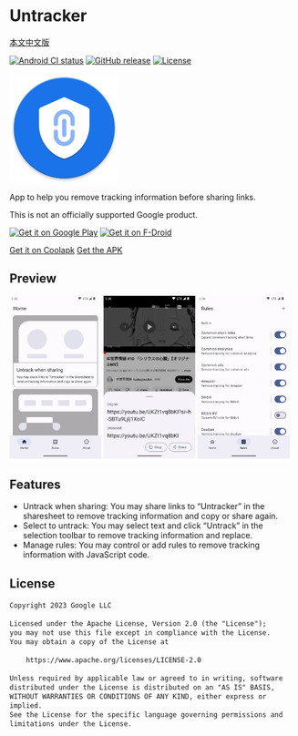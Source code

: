 # Untracker

[本文中文版](README_zh-CN.md)

[![Android CI status](https://github.com/zhanghai/Untracker/workflows/Android%20CI/badge.svg)](https://github.com/zhanghai/Untracker/actions) [![GitHub release](https://img.shields.io/github/v/release/zhanghai/Untracker)](https://github.com/zhanghai/Untracker/releases) [![License](https://img.shields.io/github/license/zhanghai/Untracker?color=blue)](LICENSE)

![Untracker](app/src/main/res/mipmap-xxxhdpi/launcher_icon.png)

App to help you remove tracking information before sharing links.

This is not an officially supported Google product.

[<img alt="Get it on Google Play" src="https://play.google.com/intl/en_us/badges/static/images/badges/en_badge_web_generic.png" width="240">](https://play.google.com/store/apps/details?id=me.zhanghai.android.untracker) [<img alt="Get it on F-Droid" src="https://fdroid.gitlab.io/artwork/badge/get-it-on.png" width="240">](https://f-droid.org/packages/me.zhanghai.android.untracker)

[Get it on Coolapk](https://www.coolapk.com/apk/me.zhanghai.android.untracker) [Get the APK](https://github.com/zhanghai/Untracker/releases/latest/download/app-release.apk)

## Preview

<p><img src="fastlane/metadata/android/en-US/images/phoneScreenshots/1.png" width="32%" /> <img src="fastlane/metadata/android/en-US/images/phoneScreenshots/2.png" width="32%" /> <img src="fastlane/metadata/android/en-US/images/phoneScreenshots/3.png" width="32%" /></p>

## Features

- Untrack when sharing: You may share links to “Untracker” in the sharesheet to remove tracking information and copy or share again.
- Select to untrack: You may select text and click “Untrack” in the selection toolbar to remove tracking information and replace.
- Manage rules: You may control or add rules to remove tracking information with JavaScript code.

## License

    Copyright 2023 Google LLC

    Licensed under the Apache License, Version 2.0 (the "License");
    you may not use this file except in compliance with the License.
    You may obtain a copy of the License at

        https://www.apache.org/licenses/LICENSE-2.0

    Unless required by applicable law or agreed to in writing, software
    distributed under the License is distributed on an "AS IS" BASIS,
    WITHOUT WARRANTIES OR CONDITIONS OF ANY KIND, either express or implied.
    See the License for the specific language governing permissions and
    limitations under the License.
